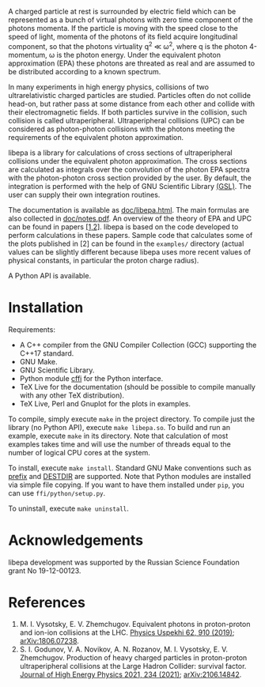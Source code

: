 A charged particle at rest is surrounded by electric field which can be
represented as a bunch of virtual photons with zero time component of the
photons momenta. If the particle is moving with the speed close to the speed of
light, momenta of the photons of its field acquire longitudinal component, so
that the photons virtuality q<sup>2</sup> &#8810; ω<sup>2</sup>, where q is the
photon 4-momentum, ω is the photon energy. Under the equivalent photon
approximation (EPA) these photons are threated as real and are assumed to be
distributed according to a known spectrum.

In many experiments in high energy physics, collisions of two ultrarelativistic
charged particles are studied. Particles often do not collide head-on, but
rather pass at some distance from each other and collide with their
electromagnetic fields. If both particles survive in the collision, such
collision is called ultraperipheral. Ultraperipheral collisions (UPC) can be
considered as photon-photon collisions with the photons meeting the requirements
of the equivalent photon approximation.

libepa is a library for calculations of cross sections of ultraperipheral
collisions under the equivalent photon approximation. The cross sections are
calculated as integrals over the convolution of the photon EPA spectra with the
photon-photon cross section provided by the user. By default, the integration
is performed with the help of GNU Scientific Library [(GSL)][GSL]. The user can
supply their own integration routines.

The documentation is available as
[doc/libepa.html](https://jini-zh.org/libepa/libepa.html). The main formulas are
also collected in [doc/notes.pdf][notes]. An overview of the theory of EPA and UPC
can be found in papers [[1,2]](#references). libepa is based on the code
developed to perform calculations in these papers. Sample code that calculates
some of the plots published in [2] can be found in the `examples/` directory
(actual values can be slightly different because libepa uses more recent
values of physical constants, in particular the proton charge radius).

A Python API is available.

# Installation

Requirements:
* A C++ compiler from the GNU Compiler Collection (GCC) supporting the C++17 standard.
* GNU Make.
* GNU Scientific Library.
* Python module [cffi](https://pypi.org/project/cffi/) for the Python interface.
* TeX Live for the documentation (should be possible to compile manually with
  any other TeX distribution).
* TeX Live, Perl and Gnuplot for the plots in examples.

To compile, simply execute `make` in the project directory. To compile just the
library (no Python API), execute `make libepa.so`. To build and run an example,
execute `make` in its directory. Note that calculation of most examples takes
time and will use the number of threads equal to the number of logical CPU
cores at the system.

To install, execute `make install`. Standard GNU Make conventions such as
[prefix](https://www.gnu.org/prep/standards/html_node/Directory-Variables.html)
and [DESTDIR](https://www.gnu.org/prep/standards/html_node/DESTDIR.html) are
supported. Note that Python modules are installed via simple file copying. If you
want to have them installed under `pip`, you can use `ffi/python/setup.py`.

To uninstall, execute `make uninstall`.

# Acknowledgements

libepa development was supported by the Russian Science Foundation grant No 19-12-00123.

# References

1. M. I. Vysotsky, E. V. Zhemchugov.
   Equivalent photons in proton-proton and ion-ion collisions at the LHC.
   [Physics Uspekhi 62, 910 (2019)](http://dx.doi.org/10.3367/UFNe.2018.07.038389);
   [arXiv:1806.07238](https://arxiv.org/abs/1806.07238). 
2. S. I. Godunov, V. A. Novikov, A. N. Rozanov, M. I. Vysotsky, E. V. Zhemchugov.
   Production of heavy charged particles in proton-proton ultraperipheral collisions at the Large Hadron Collider: survival factor.
   [Journal of High Energy Physics 2021, 234 (2021)](https://doi.org/10.1007/JHEP10%282021%29234);
   [arXiv:2106.14842](https://arxiv.org/abs/2106.14842).

[GSL]: https://www.gnu.org/software/gsl
[notes]: https://jini-zh.org/libepa/notes.pdf

